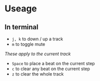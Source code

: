# Useage

## In terminal

- `j, k` to down / up a track
- `m` to toggle mute

_These apply to the current track_

- `Space` to place a beat on the current step
- `c` to clear any beat on the current step
- `z` to clear the whole track
